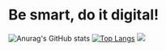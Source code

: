# Be smart, do it digital!

![Anurag's GitHub stats](https://github-readme-stats.vercel.app/api?username=nikolay-st-d&show_icons=true&theme=transparent)
[![Top Langs](https://github-readme-stats.vercel.app/api/top-langs/?username=nikolay-st-d)](https://github.com/anuraghazra/github-readme-stats)
<img src="https://github-readme-stats.vercel.app/api/top-langs/?username=nikolay-st-d"/>

